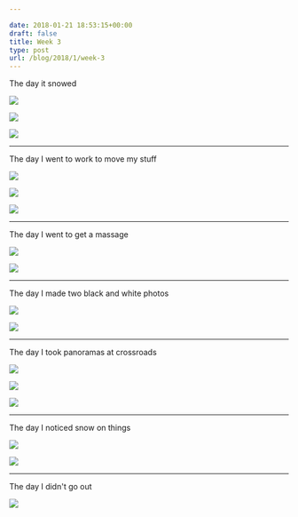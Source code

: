 ```yaml
---

date: 2018-01-21 18:53:15+00:00
draft: false
title: Week 3
type: post
url: /blog/2018/1/week-3
---
```


The day it snowed



  
   ![](/images/2018-01-21-20181week-3/20180117-DSCF6816.jpg)

  

  
   ![](/images/2018-01-21-20181week-3/20180117-DSCF6817.jpg)

  

  
   ![](/images/2018-01-21-20181week-3/20180117-DSCF6818.jpg)

  



* * *

The day I went to work to move my stuff



  
   ![](/images/2018-01-21-20181week-3/IMG_3772.jpg)

  

  
   ![](/images/2018-01-21-20181week-3/IMG_3773.jpg)

  

  
   ![](/images/2018-01-21-20181week-3/IMG_3775.jpg)

  



* * *

The day I went to get a massage



  
   ![](/images/2018-01-21-20181week-3/IMG_3785.jpg)

  

  
   ![](/images/2018-01-21-20181week-3/IMG_3788.jpg)

  



* * *

The day I made two black and white photos



  
   ![](/images/2018-01-21-20181week-3/IMG_3824.jpg)

  

  
   ![](/images/2018-01-21-20181week-3/IMG_3836.jpg)

  



* * *

The day I took panoramas at crossroads



  
   ![](/images/2018-01-21-20181week-3/IMG_3850.jpg)

  

  
   ![](/images/2018-01-21-20181week-3/IMG_3858.jpg)

  

  
   ![](/images/2018-01-21-20181week-3/IMG_3855.jpg)

  



* * *

The day I noticed snow on things



  
   ![](/images/2018-01-21-20181week-3/IMG_3868.jpg)

  

  
   ![](/images/2018-01-21-20181week-3/IMG_3869.jpg)

  



* * *

The day I didn't go out



  
   ![](/images/2018-01-21-20181week-3/IMG_3892.jpg)

  


